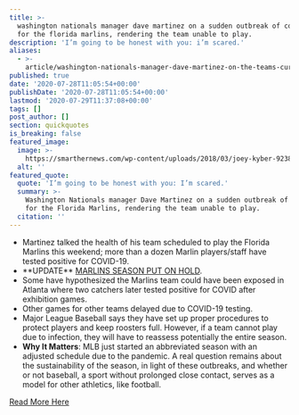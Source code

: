 ```yaml
---
title: >-
  washington nationals manager dave martinez on a sudden outbreak of covid-19
  for the florida marlins, rendering the team unable to play.
description: 'I’m going to be honest with you: i’m scared.'
aliases:
  - >-
    article/washington-nationals-manager-dave-martinez-on-the-teams-current-outbreak-of-covid-19/
published: true
date: '2020-07-28T11:05:54+00:00'
publishDate: '2020-07-28T11:05:54+00:00'
lastmod: '2020-07-29T11:37:08+00:00'
tags: []
post_author: []
section: quickquotes
is_breaking: false
featured_image:
  image: >-
    https://smarthernews.com/wp-content/uploads/2018/03/joey-kyber-92387-unsplash-scaled.jpg
  alt: ''
featured_quote:
  quote: 'I’m going to be honest with you: I’m scared.'
  summary: >-
    Washington Nationals manager Dave Martinez on a sudden outbreak of COVID-19
    for the Florida Marlins, rendering the team unable to play.
  citation: ''
---
```

*   Martinez talked the health of his team scheduled to play the Florida Marlins this weekend; more than a dozen Marlin players/staff have tested positive for COVID-19.
*   \*\*UPDATE\*\* [MARLINS SEASON PUT ON HOLD](\"https://www.usatoday.com/story/sports/mlb/marlins/2020/07/29/miami-marlins-covid-19-outbreak-latest-updates/5528087002/\").
*   Some have hypothesized the Marlins team could have been exposed in Atlanta where two catchers later tested positive for COVID after exhibition games.
*   Other games for other teams delayed due to COVID-19 testing.
*   Major League Baseball says they have set up proper procedures to protect players and keep roosters full. However, if a team cannot play due to infection, they will have to reassess potentially the entire season.
*   **Why It Matters**: MLB just started an abbreviated season with an adjusted schedule due to the pandemic. A real question remains about the sustainability of the season, in light of these outbreaks, and whether or not baseball, a sport without prolonged close contact, serves as a model for other athletics, like football.

[Read More Here](\"https://apnews.com/2bc14b1de86329987bdb1cc76f21c021\")